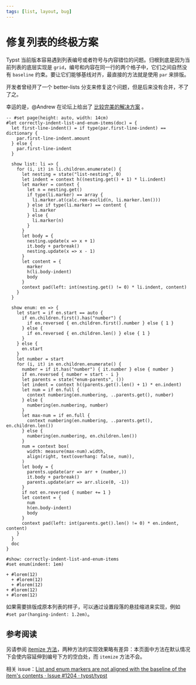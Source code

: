 ```yaml
---
tags: [list, layout, bug]
---
```


# 修复列表的终极方案

Typst 当前版本容易遇到列表编号或者符号与内容错位的问题。归根到底是因为当前列表的底层实现是 `grid`，编号和内容在同一行的两个格子中，它们之间自然没有 `baseline` 约束。要让它们能够基线对齐，最直接的方法就是使用 `par` 来排版。

开发者曾经开了一个 better-lists 分支来修复这个问题，但是后来没有合并，不了了之。

幸运的是，@Andrew 在论坛上给出了 [比较完美的解决方案](https://forum.typst.app/t/how-to-make-bullet-list-item-bodies-flow-like-paragraphs/3756/3) 。

```typst
-- #set page(height: auto, width: 14cm)
#let correctly-indent-list-and-enum-items(doc) = {
  let first-line-indent() = if type(par.first-line-indent) == dictionary {
    par.first-line-indent.amount
  } else {
    par.first-line-indent
  }

  show list: li => {
    for (i, it) in li.children.enumerate() {
      let nesting = state("list-nesting", 0)
      let indent = context h((nesting.get() + 1) * li.indent)
      let marker = context {
        let n = nesting.get()
        if type(li.marker) == array {
          li.marker.at(calc.rem-euclid(n, li.marker.len()))
        } else if type(li.marker) == content {
          li.marker
        } else {
          li.marker(n)
        }
      }
      let body = {
        nesting.update(x => x + 1)
        it.body + parbreak()
        nesting.update(x => x - 1)
      }
      let content = {
        marker
        h(li.body-indent)
        body
      }
      context pad(left: int(nesting.get() != 0) * li.indent, content)
    }
  }

  show enum: en => {
    let start = if en.start == auto {
      if en.children.first().has("number") {
        if en.reversed { en.children.first().number } else { 1 }
      } else {
        if en.reversed { en.children.len() } else { 1 }
      }
    } else {
      en.start
    }
    let number = start
    for (i, it) in en.children.enumerate() {
      number = if it.has("number") { it.number } else { number }
      if en.reversed { number = start - i }
      let parents = state("enum-parents", ())
      let indent = context h((parents.get().len() + 1) * en.indent)
      let num = if en.full {
        context numbering(en.numbering, ..parents.get(), number)
      } else {
        numbering(en.numbering, number)
      }
      let max-num = if en.full {
        context numbering(en.numbering, ..parents.get(), en.children.len())
      } else {
        numbering(en.numbering, en.children.len())
      }
      num = context box(
        width: measure(max-num).width,
        align(right, text(overhang: false, num)),
      )
      let body = {
        parents.update(arr => arr + (number,))
        it.body + parbreak()
        parents.update(arr => arr.slice(0, -1))
      }
      if not en.reversed { number += 1 }
      let content = {
        num
        h(en.body-indent)
        body
      }
      context pad(left: int(parents.get().len() != 0) * en.indent, content)
    }
  }
  doc
}

#show: correctly-indent-list-and-enum-items
#set enum(indent: 1em)

+ #lorem(12)
  + #lorem(12)
  + #lorem(12)
+ #lorem(12)
+ #lorem(12)
```

如果需要排版成原本列表的样子，可以通过设置段落的悬挂缩进来实现，例如 `#set par(hanging-indent: 1.2em)`。

## 参考阅读

另请参阅 [itemize 方法](./enum-list-marker-fix.md)，两种方法的实现效果略有差异：本页面中方法在默认情况下会使内容延伸到编号下方的空白处，而 `itemize` 方法不会。

相关 issue：[List and enum markers are not aligned with the baseline of the item's contents · Issue #1204 · typst/typst](https://github.com/typst/typst/issues/1204)
